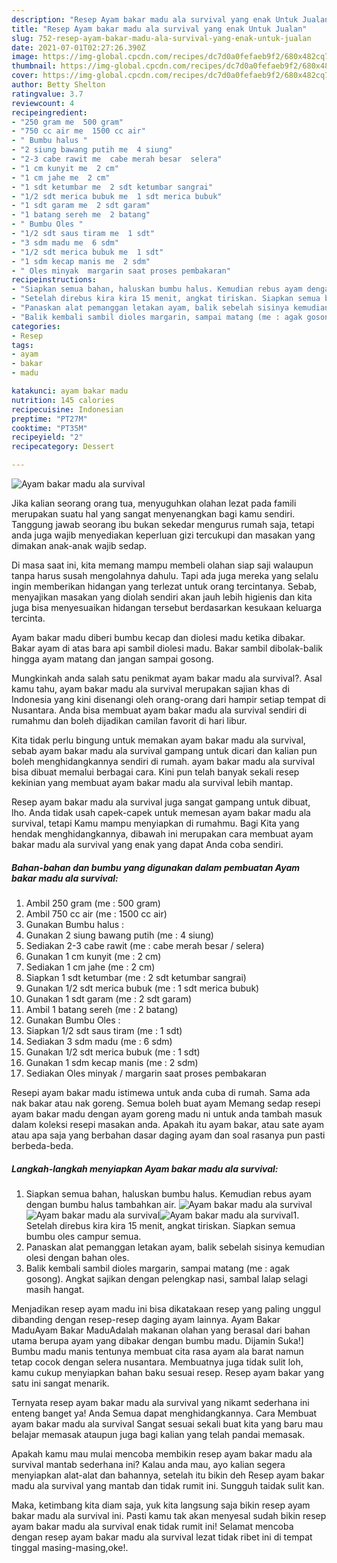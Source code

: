 ```yaml
---
description: "Resep Ayam bakar madu ala survival yang enak Untuk Jualan"
title: "Resep Ayam bakar madu ala survival yang enak Untuk Jualan"
slug: 752-resep-ayam-bakar-madu-ala-survival-yang-enak-untuk-jualan
date: 2021-07-01T02:27:26.390Z
image: https://img-global.cpcdn.com/recipes/dc7d0a0fefaeb9f2/680x482cq70/ayam-bakar-madu-ala-survival-foto-resep-utama.jpg
thumbnail: https://img-global.cpcdn.com/recipes/dc7d0a0fefaeb9f2/680x482cq70/ayam-bakar-madu-ala-survival-foto-resep-utama.jpg
cover: https://img-global.cpcdn.com/recipes/dc7d0a0fefaeb9f2/680x482cq70/ayam-bakar-madu-ala-survival-foto-resep-utama.jpg
author: Betty Shelton
ratingvalue: 3.7
reviewcount: 4
recipeingredient:
- "250 gram me  500 gram"
- "750 cc air me  1500 cc air"
- " Bumbu halus "
- "2 siung bawang putih me  4 siung"
- "2-3 cabe rawit me  cabe merah besar  selera"
- "1 cm kunyit me  2 cm"
- "1 cm jahe me  2 cm"
- "1 sdt ketumbar me  2 sdt ketumbar sangrai"
- "1/2 sdt merica bubuk me  1 sdt merica bubuk"
- "1 sdt garam me  2 sdt garam"
- "1 batang sereh me  2 batang"
- " Bumbu Oles "
- "1/2 sdt saus tiram me  1 sdt"
- "3 sdm madu me  6 sdm"
- "1/2 sdt merica bubuk me  1 sdt"
- "1 sdm kecap manis me  2 sdm"
- " Oles minyak  margarin saat proses pembakaran"
recipeinstructions:
- "Siapkan semua bahan, haluskan bumbu halus. Kemudian rebus ayam dengan bumbu halus tambahkan air."
- "Setelah direbus kira kira 15 menit, angkat tiriskan. Siapkan semua bumbu oles campur semua."
- "Panaskan alat pemanggan letakan ayam, balik sebelah sisinya kemudian olesi dengan bahan oles."
- "Balik kembali sambil dioles margarin, sampai matang (me : agak gosong). Angkat sajikan dengan pelengkap nasi, sambal lalap selagi masih hangat."
categories:
- Resep
tags:
- ayam
- bakar
- madu

katakunci: ayam bakar madu 
nutrition: 145 calories
recipecuisine: Indonesian
preptime: "PT27M"
cooktime: "PT35M"
recipeyield: "2"
recipecategory: Dessert

---
```



![Ayam bakar madu ala survival](https://img-global.cpcdn.com/recipes/dc7d0a0fefaeb9f2/680x482cq70/ayam-bakar-madu-ala-survival-foto-resep-utama.jpg)

Jika kalian seorang orang tua, menyuguhkan olahan lezat pada famili merupakan suatu hal yang sangat menyenangkan bagi kamu sendiri. Tanggung jawab seorang ibu bukan sekedar mengurus rumah saja, tetapi anda juga wajib menyediakan keperluan gizi tercukupi dan masakan yang dimakan anak-anak wajib sedap.

Di masa  saat ini, kita memang mampu membeli olahan siap saji walaupun tanpa harus susah mengolahnya dahulu. Tapi ada juga mereka yang selalu ingin memberikan hidangan yang terlezat untuk orang tercintanya. Sebab, menyajikan masakan yang diolah sendiri akan jauh lebih higienis dan kita juga bisa menyesuaikan hidangan tersebut berdasarkan kesukaan keluarga tercinta. 

Ayam bakar madu diberi bumbu kecap dan diolesi madu ketika dibakar. Bakar ayam di atas bara api sambil diolesi madu. Bakar sambil dibolak-balik hingga ayam matang dan jangan sampai gosong.

Mungkinkah anda salah satu penikmat ayam bakar madu ala survival?. Asal kamu tahu, ayam bakar madu ala survival merupakan sajian khas di Indonesia yang kini disenangi oleh orang-orang dari hampir setiap tempat di Nusantara. Anda bisa membuat ayam bakar madu ala survival sendiri di rumahmu dan boleh dijadikan camilan favorit di hari libur.

Kita tidak perlu bingung untuk memakan ayam bakar madu ala survival, sebab ayam bakar madu ala survival gampang untuk dicari dan kalian pun boleh menghidangkannya sendiri di rumah. ayam bakar madu ala survival bisa dibuat memalui berbagai cara. Kini pun telah banyak sekali resep kekinian yang membuat ayam bakar madu ala survival lebih mantap.

Resep ayam bakar madu ala survival juga sangat gampang untuk dibuat, lho. Anda tidak usah capek-capek untuk memesan ayam bakar madu ala survival, tetapi Kamu mampu menyiapkan di rumahmu. Bagi Kita yang hendak menghidangkannya, dibawah ini merupakan cara membuat ayam bakar madu ala survival yang enak yang dapat Anda coba sendiri.

<!--inarticleads1-->

##### Bahan-bahan dan bumbu yang digunakan dalam pembuatan Ayam bakar madu ala survival:

1. Ambil 250 gram (me : 500 gram)
1. Ambil 750 cc air (me : 1500 cc air)
1. Gunakan  Bumbu halus :
1. Gunakan 2 siung bawang putih (me : 4 siung)
1. Sediakan 2-3 cabe rawit (me : cabe merah besar / selera)
1. Gunakan 1 cm kunyit (me : 2 cm)
1. Sediakan 1 cm jahe (me : 2 cm)
1. Siapkan 1 sdt ketumbar (me : 2 sdt ketumbar sangrai)
1. Gunakan 1/2 sdt merica bubuk (me : 1 sdt merica bubuk)
1. Gunakan 1 sdt garam (me : 2 sdt garam)
1. Ambil 1 batang sereh (me : 2 batang)
1. Gunakan  Bumbu Oles :
1. Siapkan 1/2 sdt saus tiram (me : 1 sdt)
1. Sediakan 3 sdm madu (me : 6 sdm)
1. Gunakan 1/2 sdt merica bubuk (me : 1 sdt)
1. Gunakan 1 sdm kecap manis (me : 2 sdm)
1. Sediakan  Oles minyak / margarin saat proses pembakaran


Resepi ayam bakar madu istimewa untuk anda cuba di rumah. Sama ada nak bakar atau nak goreng. Semua boleh buat ayam Memang sedap resepi ayam bakar madu dengan ayam goreng madu ni untuk anda tambah masuk dalam koleksi resepi masakan anda. Apakah itu ayam bakar, atau sate ayam atau apa saja yang berbahan dasar daging ayam dan soal rasanya pun pasti berbeda-beda. 

<!--inarticleads2-->

##### Langkah-langkah menyiapkan Ayam bakar madu ala survival:

1. Siapkan semua bahan, haluskan bumbu halus. Kemudian rebus ayam dengan bumbu halus tambahkan air.
<img src="https://img-global.cpcdn.com/steps/e664f9d5098e9bfa/160x128cq70/ayam-bakar-madu-ala-survival-langkah-memasak-1-foto.jpg" alt="Ayam bakar madu ala survival"><img src="https://img-global.cpcdn.com/steps/853fceb3040b71df/160x128cq70/ayam-bakar-madu-ala-survival-langkah-memasak-1-foto.jpg" alt="Ayam bakar madu ala survival"><img src="https://img-global.cpcdn.com/steps/98bd8a7760ab4d04/160x128cq70/ayam-bakar-madu-ala-survival-langkah-memasak-1-foto.jpg" alt="Ayam bakar madu ala survival">1. Setelah direbus kira kira 15 menit, angkat tiriskan. Siapkan semua bumbu oles campur semua.
1. Panaskan alat pemanggan letakan ayam, balik sebelah sisinya kemudian olesi dengan bahan oles.
1. Balik kembali sambil dioles margarin, sampai matang (me : agak gosong). Angkat sajikan dengan pelengkap nasi, sambal lalap selagi masih hangat.


Menjadikan resep ayam madu ini bisa dikatakaan resep yang paling unggul dibanding dengan resep-resep daging ayam lainnya. Ayam Bakar MaduAyam Bakar MaduAdalah makanan olahan yang berasal dari bahan utama berupa ayam yang dibakar dengan bumbu madu. Dijamin Suka!] Bumbu madu manis tentunya membuat cita rasa ayam ala barat namun tetap cocok dengan selera nusantara. Membuatnya juga tidak sulit loh, kamu cukup menyiapkan bahan baku sesuai resep. Resep ayam bakar yang satu ini sangat menarik. 

Ternyata resep ayam bakar madu ala survival yang nikamt sederhana ini enteng banget ya! Anda Semua dapat menghidangkannya. Cara Membuat ayam bakar madu ala survival Sangat sesuai sekali buat kita yang baru mau belajar memasak ataupun juga bagi kalian yang telah pandai memasak.

Apakah kamu mau mulai mencoba membikin resep ayam bakar madu ala survival mantab sederhana ini? Kalau anda mau, ayo kalian segera menyiapkan alat-alat dan bahannya, setelah itu bikin deh Resep ayam bakar madu ala survival yang mantab dan tidak rumit ini. Sungguh taidak sulit kan. 

Maka, ketimbang kita diam saja, yuk kita langsung saja bikin resep ayam bakar madu ala survival ini. Pasti kamu tak akan menyesal sudah bikin resep ayam bakar madu ala survival enak tidak rumit ini! Selamat mencoba dengan resep ayam bakar madu ala survival lezat tidak ribet ini di tempat tinggal masing-masing,oke!.


